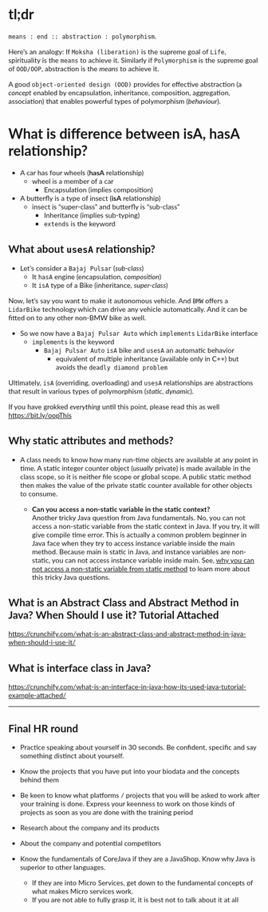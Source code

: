 <!DOCTYPE html>
<html>

<head>
  <meta charset="utf-8">
  <!--<meta name="viewport" content="width=device-width, initial-scale=1.0">-->
  <title>javaQuestions</title>
    <link rel="stylesheet" href="https://www.w3schools.com/w3css/4/w3.css">
    <link rel="stylesheet" href="https://fonts.googleapis.com/css?family=Lato">
    <link rel="stylesheet" href="https://cdnjs.cloudflare.com/ajax/libs/font-awesome/4.7.0/css/font-awesome.min.css">
    <style>
         body {font-family: "Lato", sans-serif;}
         .mySlides {display: none}
     </style>
</head>

<body class="stackedit">
  <div class="stackedit__html"><h1 id="tldr">tl;dr</h1>
<p><code>means : end :: abstraction : polymorphism</code>.</p>
<p>Here’s an analogy:  If <code>Moksha (liberation)</code> is the supreme goal of <code>Life</code>,  spirituality is the <code>means</code> to achieve it. Similarly if <code>Polymorphism</code> is the supreme goal of <code>OOD/OOP</code>, abstraction is the <em>means</em> to achieve it.</p>
<p>A good <code>object-oriented design (OOD)</code> provides for effective abstraction (a <em>concept</em> enabled by encapsulation, inheritance, composition, aggregation, association) that enables powerful types of polymorphism (<em>behaviour</em>).</p>
<h1 id="what-is-difference-between-isa--hasa-relationship">What is difference between isA,  hasA relationship?</h1>
<ul>
<li>A car has four wheels (<strong>hasA</strong> relationship)
<ul>
<li>wheel is a member of a car
<ul>
<li>Encapsulation  (implies composition)</li>
</ul>
</li>
</ul>
</li>
<li>A butterfly is a type of insect (<strong>isA</strong> relationship)
<ul>
<li>insect is “super-class” and butterfly is “sub-class”
<ul>
<li>Inheritance  (implies sub-typing)</li>
<li><code>extends</code> is the keyword</li>
</ul>
</li>
</ul>
</li>
</ul>
<h2 id="what-about-usesa-relationship">What about <code>usesA</code> relationship?</h2>
<ul>
<li>Let’s consider a <code>Bajaj Pulsar</code> (<em>sub-class</em>)
<ul>
<li>It <code>hasA</code> engine (encapsulation, <em>composition</em>)</li>
<li>It <code>isA</code> type of a Bike (inheritance, <em>super-class</em>)</li>
</ul>
</li>
</ul>
<p>Now, let’s say you want to make it autonomous vehicle. And <code>BMW</code> offers a <code>LidarBike</code> technology which can drive any vehicle automatically. And it can be fitted on to any other non-BMW bike as well.</p>
<ul>
<li>So we now have a <code>Bajaj Pulsar Auto</code> which <code>implements</code> <code>LidarBike</code> interface
<ul>
<li><code>implements</code> is the keyword
<ul>
<li><code>Bajaj Pulsar Auto</code> <code>isA</code> bike and <code>usesA</code> an automatic behavior
<ul>
<li>equivalent of multiple inheritance (available only in C++) but avoids the <code>deadly diamond problem</code></li>
</ul>
</li>
</ul>
</li>
</ul>
</li>
</ul>
<p>Ultimately, <code>isA</code> (overriding, overloading) and <code>usesA</code> relationships are abstractions that result in various types of polymorphism (<em>static</em>, <em>dynamic</em>).</p>
<p>If you have grokked <em>everything</em> until this point, please read this as well <a href="https://bit.ly/oopThis">https://bit.ly/oopThis</a></p>
<h2 id="why-static-attributes-and-methods">Why static attributes and methods?</h2>
<ul>
<li>
<p>A class needs to know how many run-time objects are available at any point in time. A static integer counter object (<em>usually</em> private) is made available in the class scope, so it is neither file scope or global scope. A public static method then makes the value of the private static counter available for other objects to consume.</p>
<ul>
<li><strong>Can you access a non-static variable in the static context?</strong><br>
Another tricky Java question from Java fundamentals. No, you can not access a non-static variable from the static context in Java. If you try, it will give compile time error. This is actually a common problem beginner in Java face when they try to access instance variable inside the main method. Because main is static in Java, and instance variables are non-static, you can not access instance variable inside main. See, <a href="http://javarevisited.blogspot.sg/2012/02/why-non-static-variable-cannot-be.html">why you can not access a non-static variable from static method</a> to learn more about this tricky Java questions.</li>
</ul>
</li>
</ul>
<h2 id="what-is-an-abstract-class-and-abstract-method-in-java-when-should-i-use-it-tutorial-attached">What is an Abstract Class and Abstract Method in Java? When Should I use it? Tutorial Attached</h2>
<p><a href="https://crunchify.com/what-is-an-abstract-class-and-abstract-method-in-java-when-should-i-use-it/">https://crunchify.com/what-is-an-abstract-class-and-abstract-method-in-java-when-should-i-use-it/</a></p>
<h2 id="what-is-interface-class-in-java">What is interface class in Java?</h2>
<p><a href="https://crunchify.com/what-is-an-interface-in-java-how-its-used-java-tutorial-example-attached/">https://crunchify.com/what-is-an-interface-in-java-how-its-used-java-tutorial-example-attached/</a></p>
<hr>
<h2 id="final-hr-round">Final HR round</h2>
<ul>
<li>
<p>Practice speaking about yourself in 30 seconds. Be confident, specific and say something distinct about yourself.</p>
</li>
<li>
<p>Know the projects that you have put into your biodata and the concepts behind them</p>
</li>
<li>
<p>Be keen to know what platforms / projects that you will be asked to work after your training is done. Express your keenness to work on those kinds of projects as soon as you are done with the training period</p>
</li>
<li>
<p>Research about the company and its products</p>
</li>
<li>
<p>About the company and potential competitors</p>
</li>
<li>
<p>Know the fundamentals of CoreJava if they are a JavaShop. Know why Java is superior to other languages.</p>
<ul>
<li>If they are into Micro Services, get down to the fundamental concepts of what makes Micro services work.</li>
<li>If you are not able to fully grasp it, it is best not to talk about it at all</li>
</ul>
</li>
</ul>
</div>
</body>

</html>
